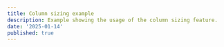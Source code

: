 ```yaml
---
title: Column sizing example
description: Example showing the usage of the column sizing feature.
date: '2025-01-14'
published: true
---
```


<script>
  import Datagrid from './datagrid.svelte'
</script>

<Datagrid />

